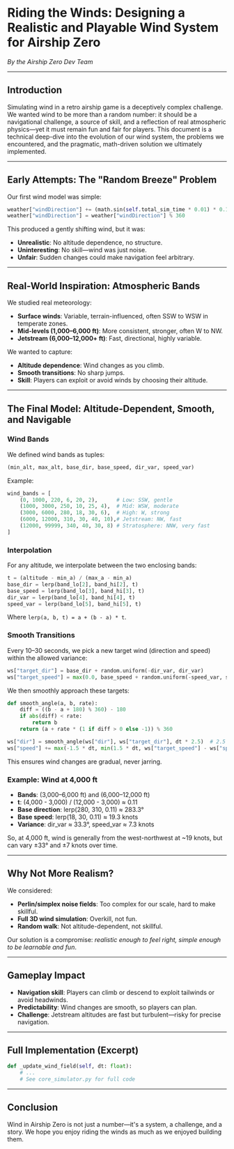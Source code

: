 # Riding the Winds: Designing a Realistic and Playable Wind System for Airship Zero

*By the Airship Zero Dev Team*

---

## Introduction

Simulating wind in a retro airship game is a deceptively complex challenge. We wanted wind to be more than a random number: it should be a navigational challenge, a source of skill, and a reflection of real atmospheric physics—yet it must remain fun and fair for players. This document is a technical deep-dive into the evolution of our wind system, the problems we encountered, and the pragmatic, math-driven solution we ultimately implemented.

---

## Early Attempts: The "Random Breeze" Problem

Our first wind model was simple:

```python
weather["windDirection"] += (math.sin(self.total_sim_time * 0.01) * 0.1)
weather["windDirection"] = weather["windDirection"] % 360
```

This produced a gently shifting wind, but it was:
- **Unrealistic**: No altitude dependence, no structure.
- **Uninteresting**: No skill—wind was just noise.
- **Unfair**: Sudden changes could make navigation feel arbitrary.

---

## Real-World Inspiration: Atmospheric Bands

We studied real meteorology:
- **Surface winds**: Variable, terrain-influenced, often SSW to WSW in temperate zones.
- **Mid-levels (1,000–6,000 ft)**: More consistent, stronger, often W to NW.
- **Jetstream (6,000–12,000+ ft)**: Fast, directional, highly variable.

We wanted to capture:
- **Altitude dependence**: Wind changes as you climb.
- **Smooth transitions**: No sharp jumps.
- **Skill**: Players can exploit or avoid winds by choosing their altitude.

---

## The Final Model: Altitude-Dependent, Smooth, and Navigable

### Wind Bands

We defined wind bands as tuples:

```python
(min_alt, max_alt, base_dir, base_speed, dir_var, speed_var)
```

Example:

```python
wind_bands = [
    (0, 1000, 220, 6, 20, 2),      # Low: SSW, gentle
    (1000, 3000, 250, 10, 25, 4),  # Mid: WSW, moderate
    (3000, 6000, 280, 18, 30, 6),  # High: W, strong
    (6000, 12000, 310, 30, 40, 10),# Jetstream: NW, fast
    (12000, 99999, 340, 40, 30, 8) # Stratosphere: NNW, very fast
]
```

### Interpolation

For any altitude, we interpolate between the two enclosing bands:

```python
t = (altitude - min_a) / (max_a - min_a)
base_dir = lerp(band_lo[2], band_hi[2], t)
base_speed = lerp(band_lo[3], band_hi[3], t)
dir_var = lerp(band_lo[4], band_hi[4], t)
speed_var = lerp(band_lo[5], band_hi[5], t)
```

Where `lerp(a, b, t) = a + (b - a) * t`.

### Smooth Transitions

Every 10–30 seconds, we pick a new target wind (direction and speed) within the allowed variance:

```python
ws["target_dir"] = base_dir + random.uniform(-dir_var, dir_var)
ws["target_speed"] = max(0.0, base_speed + random.uniform(-speed_var, speed_var))
```

We then smoothly approach these targets:

```python
def smooth_angle(a, b, rate):
    diff = ((b - a + 180) % 360) - 180
    if abs(diff) < rate:
        return b
    return (a + rate * (1 if diff > 0 else -1)) % 360

ws["dir"] = smooth_angle(ws["dir"], ws["target_dir"], dt * 2.5)  # 2.5 deg/sec
ws["speed"] += max(-1.5 * dt, min(1.5 * dt, ws["target_speed"] - ws["speed"]))
```

This ensures wind changes are gradual, never jarring.

### Example: Wind at 4,000 ft

- **Bands**: (3,000–6,000 ft) and (6,000–12,000 ft)
- **t**: (4,000 - 3,000) / (12,000 - 3,000) ≈ 0.11
- **Base direction**: lerp(280, 310, 0.11) ≈ 283.3°
- **Base speed**: lerp(18, 30, 0.11) ≈ 19.3 knots
- **Variance**: dir_var ≈ 33.3°, speed_var ≈ 7.3 knots

So, at 4,000 ft, wind is generally from the west-northwest at ~19 knots, but can vary ±33° and ±7 knots over time.

---

## Why Not More Realism?

We considered:
- **Perlin/simplex noise fields**: Too complex for our scale, hard to make skillful.
- **Full 3D wind simulation**: Overkill, not fun.
- **Random walk**: Not altitude-dependent, not skillful.

Our solution is a compromise: *realistic enough to feel right, simple enough to be learnable and fun*.

---

## Gameplay Impact

- **Navigation skill**: Players can climb or descend to exploit tailwinds or avoid headwinds.
- **Predictability**: Wind changes are smooth, so players can plan.
- **Challenge**: Jetstream altitudes are fast but turbulent—risky for precise navigation.

---

## Full Implementation (Excerpt)

```python
def _update_wind_field(self, dt: float):
    # ...
    # See core_simulator.py for full code
```

---

## Conclusion

Wind in Airship Zero is not just a number—it's a system, a challenge, and a story. We hope you enjoy riding the winds as much as we enjoyed building them.
